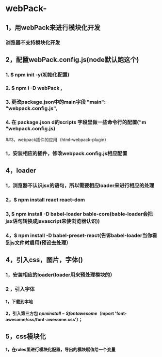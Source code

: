 # webPack-
## 1，用webPack来进行模块化开发
### 浏览器不支持模块化开发

## 2，配置webPack.config.js(node默认跑这个)
###  1. $ npm init -y(初始化配置)
###  2. $ npm i -D webPack ,
###  3. 更改package.json中的main字段 "main": "webpack.config.js",
###  4. 在 package.json d的scripts 字段里做一些命令行的配置("m "webpack.config.js)
##3，webpack插件的应用（html-webpack-plugin）
###   1，安装相应的插件，修改webpack.config.js相应配置

## 4，loader
###   1，浏览器不认识jsx的语句，所以需要相应loader来进行相应的处理
###  2，$ npm install react react-dom
###  3, $ npm install -D babel-loader bable-core(bable-loader会把jsx语句转换成javascript来使浏览器认识))
###  4，$ npm install -D babel-preset-react(告诉babel-loader当你看到js文件时启用)预设去处理）

## 4，引入css，图片，字体()
###   1，安装相应的loader(loader用来预处理模块的）
###   2 ，引入字体
#### 1，下载到本地
#### 2，引入第三方包   $npm install -S fontawesome（$mport 'font-awesome/css/font-awesome.css'）；
## 5，css模块化
#### 1，在rules里进行模块化配置，导出的模块赋值给一个变量
